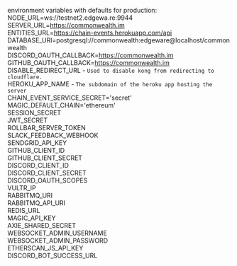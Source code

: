 environment variables with defaults for production:\
NODE_URL=ws://testnet2.edgewa.re:9944\
SERVER_URL=https://commonwealth.im \
ENTITIES_URL=https://chain-events.herokuapp.com/api \
DATABASE_URI=postgresql://commonwealth:edgeware@localhost/commonwealth \
DISCORD_OAUTH_CALLBACK=https://commonwealth.im \
GITHUB_OAUTH_CALLBACK=https://commonwealth.im \
DISABLE_REDIRECT_URL - `Used to disable kong from redirecting to cloudflare.`\
HEROKU_APP_NAME - `The subdomain of the heroku app hosting the server`\
CHAIN_EVENT_SERVICE_SECRET='secret'\
MAGIC_DEFAULT_CHAIN='ethereum'\
SESSION_SECRET \
JWT_SECRET\
ROLLBAR_SERVER_TOKEN\
SLACK_FEEDBACK_WEBHOOK\
SENDGRID_API_KEY\
GITHUB_CLIENT_ID\
GITHUB_CLIENT_SECRET\
DISCORD_CLIENT_ID\
DISCORD_CLIENT_SECRET\
DISCORD_OAUTH_SCOPES\
VULTR_IP\
RABBITMQ_URI\
RABBITMQ_API_URI\
REDIS_URL\
MAGIC_API_KEY\
AXIE_SHARED_SECRET\
WEBSOCKET_ADMIN_USERNAME\
WEBSOCKET_ADMIN_PASSWORD\
ETHERSCAN_JS_API_KEY\
DISCORD_BOT_SUCCESS_URL